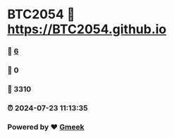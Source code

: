 # BTC2054 :link: https://BTC2054.github.io 
### :page_facing_up: [6](https://BTC2054.github.io/tag.html) 
### :speech_balloon: 0 
### :hibiscus: 3310 
### :alarm_clock: 2024-07-23 11:13:35 
### Powered by :heart: [Gmeek](https://github.com/Meekdai/Gmeek)

